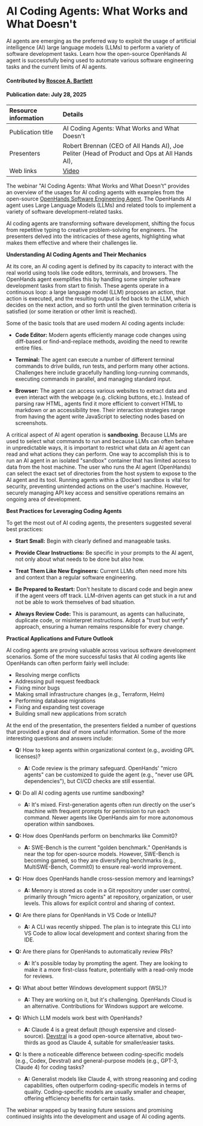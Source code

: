 #  AI Coding Agents: What Works and What Doesn't

<!-- deck text start --> 
AI agents are emerging as the preferred way to exploit the usage of artificial intelligence (AI) large language models (LLMs) to perform a variety of software development tasks.
Learn how the open-source OpenHands AI agent is successfully being used to automate various software engineering tasks and the current limits of AI agents.
<!-- deck text end --> 

#### Contributed by [Roscoe A. Bartlett](https://github.com/bartlettroscoe)

#### Publication date: July 28, 2025

Resource information | Details
:--- | :--- 
Publication title  | AI Coding Agents: What Works and What Doesn't
Presenters | Robert Brennan (CEO of All Hands AI), Joe Peliter (Head of Product and Ops at All Hands AI),
Web links | [Video](https://www.youtube.com/watch?v=_rltvykJV4E)

The webinar "AI Coding Agents: What Works and What Doesn't" provides an overview of the usages for AI coding agents with examples from the open-source [OpenHands Software Engineering Agent](https://github.com/All-Hands-AI/OpenHands).
The OpenHands AI agent uses Large Language Models (LLMs) and related tools to implement a variety of software development-related tasks.

AI coding agents are transforming software development, shifting the focus from repetitive typing to creative problem-solving for engineers.
The presenters delved into the intricacies of these agents, highlighting what makes them effective and where their challenges lie.

**Understanding AI Coding Agents and Their Mechanics**

At its core, an AI coding agent is defined by its capacity to interact with the real world using tools like code editors, terminals, and browsers.
The OpenHands agent exemplifies this by handling some simpler software development tasks from start to finish.
These agents operate in a continuous loop: a large language model (LLM) proposes an action, that action is executed, and the resulting output is fed back to the LLM, which decides on the next action, and so forth until the given termination criteria is satisfied (or some iteration or other limit is reached).

Some of the basic tools that are used modern AI coding agents include:

* **Code Editor:** Modern agents efficiently manage code changes using diff-based or find-and-replace methods, avoiding the need to rewrite entire files.

* **Terminal:** The agent can execute a number of different terminal commands to drive builds, run tests, and perform many other actions.
Challenges here include gracefully handling long-running commands, executing commands in parallel, and managing standard input.

* **Browser:** The agent can access various websites to extract data and even interact with the webpage (e.g. clicking buttons, etc.).
Instead of parsing raw HTML, agents find it more efficient to convert HTML to markdown or an accessibility tree.
Their interaction strategies range from having the agent write JavaScript to selecting nodes based on screenshots.

A critical aspect of AI agent operation is **sandboxing**.
Because LLMs are used to select what commands to run and because LLMs can often behave in unpredictable ways, it is important to restrict what data an AI agent can read and what actions they can perform.
One way to accomplish this is to run an AI agent in an isolated "sandbox" container that has limited access to data from the host machine.
The user who runs the AI agent (OpenHands) can select the exact set of directories from the host system to expose to the AI agent and its tool.
Running agents within a (Docker) sandbox is vital for security, preventing unintended actions on the user's machine.
However, securely managing API key access and sensitive operations remains an ongoing area of development.

**Best Practices for Leveraging Coding Agents**

To get the most out of AI coding agents, the presenters suggested several best practices:

* **Start Small:** Begin with clearly defined and manageable tasks.

* **Provide Clear Instructions:** Be specific in your prompts to the AI agent, not only about what needs to be done but also how.

* **Treat Them Like New Engineers:** Current LLMs often need more hits and context than a regular software engineering.

* **Be Prepared to Restart:** Don't hesitate to discard code and begin anew if the agent veers off track.
LLM-driven agents can get stuck in a rut and not be able to work themselves of bad situation.

* **Always Review Code:** This is paramount, as agents can hallucinate, duplicate code, or misinterpret instructions.
Adopt a "trust but verify" approach, ensuring a human remains responsible for every change.

**Practical Applications and Future Outlook**

AI coding agents are proving valuable across various software development scenarios.
Some of the more successful tasks that AI coding agents like OpenHands can often perform fairly well include:

* Resolving merge conflicts
* Addressing pull request feedback
* Fixing minor bugs
* Making small infrastructure changes (e.g., Terraform, Helm)
* Performing database migrations
* Fixing and expanding test coverage
* Building small new applications from scratch

At the end of the presentation, the presenters fielded a number of questions that provided a great deal of more useful information.
Some of the more interesting questions and answers include:

* **Q:** How to keep agents within organizational context (e.g., avoiding GPL licenses)?

  * **A:** Code review is the primary safeguard.
  OpenHands' "micro agents" can be customized to guide the agent (e.g., "never use GPL dependencies"), but CI/CD checks are still essential.

* **Q:** Do all AI coding agents use runtime sandboxing?

  * **A:** It's mixed.
  First-generation agents often run directly on the user's machine with frequent prompts for permission to run each command.
  Newer agents like OpenHands aim for more autonomous operation within sandboxes.

* **Q:** How does OpenHands perform on benchmarks like Commit0?

  * **A:** SWE-Bench is the current "golden benchmark."
  OpenHands is near the top for open-source models.
  However, SWE-Bench is becoming gamed, so they are diversifying benchmarks (e.g., MultiSWE-Bench, Commit0) to ensure real-world improvement.

* **Q:** How does OpenHands handle cross-session memory and learnings?

  * **A:** Memory is stored as code in a Git repository under user control, primarily through "micro agents" at repository, organization, or user levels.
  This allows for explicit control and sharing of context.

* **Q:** Are there plans for OpenHands in VS Code or IntelliJ?

  * **A:** A CLI was recently shipped.
  The plan is to integrate this CLI into VS Code to allow local development and context sharing from the IDE.

* **Q:** Are there plans for OpenHands to automatically review PRs?

  * **A:** It's possible today by prompting the agent.
  They are looking to make it a more first-class feature, potentially with a read-only mode for reviews.

* **Q:** What about better Windows development support (WSL)?

  * **A:** They are working on it, but it's challenging.
  OpenHands Cloud is an alternative.
  Contributions for Windows support are welcome.

* **Q:** Which LLM models work best with OpenHands?

  * **A:** Claude 4 is a great default (though expensive and closed-source).
  [Devstral](https://mistral.ai/news/devstral) is a good open-source alternative, about two-thirds as good as Claude 4, suitable for smaller/easier tasks.

* **Q:** Is there a noticeable difference between coding-specific models (e.g., Codex, Devstral) and general-purpose models (e.g., GPT-3, Claude 4) for coding tasks?

  * **A:** Generalist models like Claude 4, with strong reasoning and coding capabilities, often outperform coding-specific models in terms of quality.
  Coding-specific models are usually smaller and cheaper, offering efficiency benefits for certain tasks.

The webinar wrapped up by teasing future sessions and promising continued insights into the development and usage of AI coding agents.

<!---
Publish: yes
RSS update: 2025-07-28
Topics: documentation, development tools, refactoring, testing, peer code review
Pinned: no
--->
